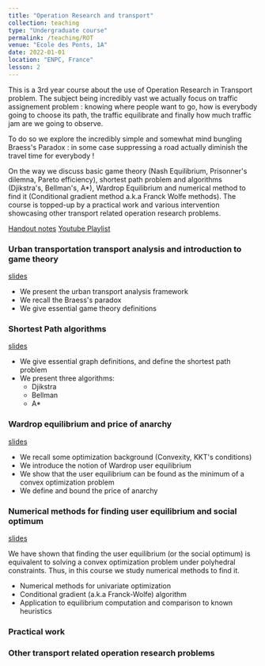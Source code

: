 ```yaml
---
title: "Operation Research and transport"
collection: teaching
type: "Undergraduate course"
permalink: /teaching/ROT
venue: "Ecole des Ponts, 1A"
date: 2022-01-01
location: "ENPC, France"
lesson: 2
---
```


This is a 3rd year course about the use of Operation Research in Transport problem.
The subject being incredibly vast we actually focus on traffic assignement problem : knowing where people want to go, how is everybody going to choose its path, the traffic equilibrate and finally how much traffic jam are we going to observe.

To do so we explore the incredibly simple and somewhat mind bungling Braess's Paradox : in some case suppressing a road actually diminish the travel time for everybody !

On the way we discuss basic game theory (Nash Equilibrium, Prisonner's dilemna, Pareto efficiency), shortest path problem and algorithms (Djikstra's, Bellman's, A*), Wardrop Equilibrium and numerical method to find it (Conditional gradient method a.k.a Franck Wolfe methods).
The course is topped-up by a practical work and various intervention showcasing other transport related operation research problems.

[Handout notes](../files/teaching/ROT/ROT_poly.pdf) [Youtube Playlist](https://www.youtube.com/playlist?list=PLWbSa0uhIdsbox7eHDOVDN1MoUi5TRacG)

### Urban transportation transport analysis and introduction to game theory

[slides](../files/teaching/ROT/ROT-1.pdf)

- We present the urban transport analysis framework
- We recall the Braess's paradox
- We give essential game theory definitions

### Shortest Path algorithms

[slides](../files/teaching/ROT/ROT-2.pdf)

- We give essential graph definitions, and define the shortest path problem
- We present three algorithms:
  - Djikstra
  - Bellman
  - A*

### Wardrop equilibrium and price of anarchy

[slides](../files/teaching/ROT/ROT-3.pdf)

- We recall some optimization background (Convexity, KKT's conditions)
- We introduce the notion of Wardrop user equilibrium
- We show that the user equilibrium can be found as the minimum of a convex optimization problem
- We define and bound the price of anarchy

### Numerical methods for finding user equilibrium and social optimum

[slides](../files/teaching/ROT/ROT-4.pdf)

We have shown that finding the user equilibrium (or the social optimum) is equivalent to solving a convex optimization problem under polyhedral constraints.
Thus, in this course we study numerical methods to find it.

- Numerical methods for univariate optimization
- Conditional gradient (a.k.a Franck-Wolfe) algorithm
- Application to equilibrium computation and comparison to known heuristics

### Practical work

### Other transport related operation research problems
